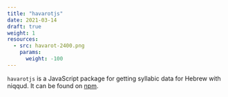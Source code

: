 ```yaml
---
title: "havarotjs"
date: 2021-03-14
draft: true
weight: 1
resources:
  - src: havarot-2400.png
    params:
      weight: -100
---
```


`havarotjs` is a JavaScript package for getting syllabic data for Hebrew with niqqud.
It can be found on [npm](https://www.npmjs.com/package/havarotjs).
